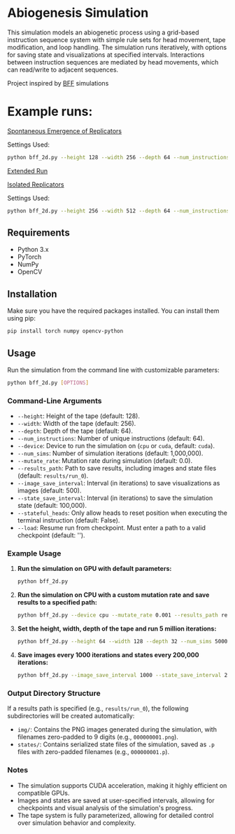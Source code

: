 # Abiogenesis Simulation

This simulation models an abiogenetic process using a grid-based instruction sequence system with simple rule sets for head movement, tape modification, and loop handling. The simulation runs iteratively, with options for saving state and visualizations at specified intervals. Interactions between instruction sequences are mediated by head movements, which can read/write to adjacent sequences.

Project inspired by [BFF](https://arxiv.org/pdf/2406.19108) simulations

# Example runs:

[Spontaneous Emergence of Replicators](https://www.youtube.com/watch?v=P-fpHKOhPSg)

Settings Used:

```bash
python bff_2d.py --height 128 --width 256 --depth 64 --num_instructions 64 --num_sims 5000000
```

 


[Extended Run](https://www.youtube.com/watch?v=zefGNLQRyCY)

[Isolated Replicators](https://www.youtube.com/watch?v=7ZjMOhc_OyA)

Settings Used:

```bash
python bff_2d.py --height 256 --width 512 --depth 64 --num_instructions 64 --num_sims 24000000 --stateful_heads True
```


## Requirements

- Python 3.x
- PyTorch
- NumPy
- OpenCV

## Installation

Make sure you have the required packages installed. You can install them using pip:

```bash
pip install torch numpy opencv-python
```

## Usage

Run the simulation from the command line with customizable parameters:

```bash
python bff_2d.py [OPTIONS]
```

### Command-Line Arguments

- `--height`: Height of the tape (default: 128).
- `--width`: Width of the tape (default: 256).
- `--depth`: Depth of the tape (default: 64).
- `--num_instructions`: Number of unique instructions (default: 64).
- `--device`: Device to run the simulation on (`cpu` or `cuda`, default: `cuda`).
- `--num_sims`: Number of simulation iterations (default: 1,000,000).
- `--mutate_rate`: Mutation rate during simulation (default: 0.0).
- `--results_path`: Path to save results, including images and state files (default: `results/run_0`).
- `--image_save_interval`: Interval (in iterations) to save visualizations as images (default: 500).
- `--state_save_interval`: Interval (in iterations) to save the simulation state (default: 100,000).
- `--stateful_heads`: Only allow heads to reset position when executing the terminal instruction (default: False).
- `--load`: Resume run from checkpoint. Must enter a path to a valid checkpoint (default: '').

### Example Usage

1. **Run the simulation on GPU with default parameters:**

    ```bash
    python bff_2d.py
    ```

2. **Run the simulation on CPU with a custom mutation rate and save results to a specified path:**

    ```bash
    python bff_2d.py --device cpu --mutate_rate 0.001 --results_path results/run_1
    ```

3. **Set the height, width, depth of the tape and run 5 million iterations:**

    ```bash
    python bff_2d.py --height 64 --width 128 --depth 32 --num_sims 5000000
    ```

4. **Save images every 1000 iterations and states every 200,000 iterations:**

    ```bash
    python bff_2d.py --image_save_interval 1000 --state_save_interval 200000
    ```

### Output Directory Structure

If a results path is specified (e.g., `results/run_0`), the following subdirectories will be created automatically:

- `img/`: Contains the PNG images generated during the simulation, with filenames zero-padded to 9 digits (e.g., `000000001.png`).
- `states/`: Contains serialized state files of the simulation, saved as `.p` files with zero-padded filenames (e.g., `000000001.p`).

### Notes

- The simulation supports CUDA acceleration, making it highly efficient on compatible GPUs.
- Images and states are saved at user-specified intervals, allowing for checkpoints and visual analysis of the simulation's progress.
- The tape system is fully parameterized, allowing for detailed control over simulation behavior and complexity.
